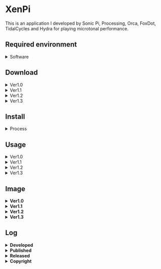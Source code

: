 # XenPi
This is an application I developed by Sonic Pi, Processing, Orca, FoxDot, TidalCycles and Hydra for playing microtonal performance.

## Required environment
<details>
  <summary>Software</summary>
<ol>
<li><a href="https://sonic-pi.net/">Sonic Pi</a></li>
<li><a href="https://www.oracle.com/java/technologies/downloads/">Java Environment Runtime 17 </a></li>
<li><a href="https://hydra.ojack.xyz/">Hydra </a><i>(only ver1.2, and no need to install this one since it's online)</i></li>
<li><a href="https://code.visualstudio.com/download">Text Editor like <strong>Visual Studio Code </strong></a><i>(from ver1.3 if you'll create a session with TidalCycles)</i></li>
<li><a href="https://www.haskell.org/downloads/">Haskell </a><i>(from ver1.3 if you'll create a session with TidalCycles)</i></li>
<li>TidalCycles <i>(from ver1.3, these are the installation manuals on <a href=https://tidalcycles.org/docs/getting-started/macos_install">macOS</a>, <a href="https://tidalcycles.org/docs/getting-started/windows_install">Windows</a>, and <a href="https://tidalcycles.org/docs/getting-started/linux_install">Linux</a></i></li>
<li><a href="https://www.python.org/downloads/">Python </a><i>(from ver1.3 if you'll create a session with FoxDot)</i></li>
<li>FoxDot <i>(from ver1.3, this is the installation manual, and please run the code on <a href="https://foxdot.org/installation/">following link</a>)</i></li>
<li>Orca <i>(from ver1.3, and <a href="https://hundredrabbits.itch.io/orca">this</a> is the download link, or paste "XenPi.orca" on <a href="https://hundredrabbits.github.io/Orca/">non installation version</a>) </i></li>
</ol>
</details>

## Download
<details>
  <summary>Ver1.0</summary>
<li><a href="https://github.com/Uchida16104/XenPi/blob/main/ver1.0/XenPi.pde">macOS(Intel 64bit)</a><i> - Just download .pde and .rb files.</i></li>
<li><a href="https://github.com/Uchida16104/XenPi/raw/main/ver1.0/macos-aarch64.zip">macOS(Apple Silicon)</a></li>
<li><a href="https://github.com/Uchida16104/XenPi/raw/main/ver1.0/windows-amd64.zip">Windows(Intel 64bit)</a></li>
<li><a href="https://github.com/Uchida16104/XenPi/raw/main/ver1.0/linux-amd64.zip">Linux(Intel 64bit)</a></li>
<li><a href="https://github.com/Uchida16104/XenPi/raw/main/ver1.0/linux-arm.zip">Linux(Raspberry Pi 32bit</a></li>
<li><a href="https://github.com/Uchida16104/XenPi/raw/main/ver1.0/linux-aarch64.zip">Linux(Raspberry Pi 64bit)</a></li>
</details>
<details>
  <summary>Ver1.1</summary>
<li><a href="https://github.com/Uchida16104/XenPi/blob/main/ver1.1/XenPi.pde">macOS(Intel 64bit)</a><i> - Just download .pde and .rb files.</i></li>
<li><a href="https://github.com/Uchida16104/XenPi/raw/main/ver1.1/macos-aarch64.zip">macOS(Apple Silicon)</a></li>
<li><a href="https://github.com/Uchida16104/XenPi/raw/main/ver1.1/windows-amd64.zip">Windows(Intel 64bit)</a></li>
<li><a href="https://github.com/Uchida16104/XenPi/raw/main/ver1.1/linux-amd64.zip">Linux(Intel 64bit)</a></li>
<li><a href="https://github.com/Uchida16104/XenPi/raw/main/ver1.1/linux-arm.zip">Linux(Raspberry Pi 32bit)</a></li>
<li><a href="https://github.com/Uchida16104/XenPi/raw/main/ver1.1/linux-aarch64.zip">Linux(Raspberry Pi 64bit)</a></li>
</details>
<details>
  <summary>Ver1.2</summary>
<li><a href="https://github.com/Uchida16104/XenPi/blob/main/ver1.2/XenPi.pde">macOS(Intel 64bit)</a><i> - Just download .pde, .rb, and .js files.</i></li>
<li><a href="https://github.com/Uchida16104/XenPi/raw/main/ver1.2/macos-aarch64.zip">macOS(Apple Silicon)</a></li>
<li><a href="https://github.com/Uchida16104/XenPi/raw/main/ver1.2/windows-amd64.zip">Windows(Intel 64bit)</a></li>
<li><a href="https://github.com/Uchida16104/XenPi/raw/main/ver1.2/linux-amd64.zip">Linux(Intel 64bit)</a></li>
<li><a href="https://github.com/Uchida16104/XenPi/raw/main/ver1.2/linux-arm.zip">Linux(Raspberry Pi 32bit)</a></li>
<li><a href="https://github.com/Uchida16104/XenPi/raw/main/ver1.2/linux-aarch64.zip">Linux(Raspberry Pi 64bit)</a></li>
</details>
<details>
  <summary>Ver1.3</summary>
<li><a href="https://github.com/Uchida16104/XenPi/blob/main/ver1.3/XenPi.pde">macOS(Intel 64bit)</a><i> - Just download .pde, .rb, .tidal, .py, and .orca files.</i></li>
<li><a href="https://github.com/Uchida16104/XenPi/raw/main/ver1.3/macos-aarch64.zip">macOS(Apple Silicon)</a></li>
<li><a href="https://github.com/Uchida16104/XenPi/raw/main/ver1.3/windows-amd64.zip">Windows(Intel 64bit)</a></li>
<li><a href="https://github.com/Uchida16104/XenPi/raw/main/ver1.3/linux-amd64.zip">Linux(Intel 64bit)</a></li>
<li><a href="https://github.com/Uchida16104/XenPi/raw/main/ver1.3/linux-arm.zip">Linux(Raspberry Pi 32bit)</a></li>
<li><a href="https://github.com/Uchida16104/XenPi/raw/main/ver1.3/linux-aarch64.zip">Linux(Raspberry Pi 64bit)</a></li>
</details>


## Install
<details>
  <summary>Process</summary>
  <ol>
    <li>Re-unzip the downloaded .zip file with the contents according to your operating system.</li>
    <li>Then, run the executable file (.exe, .app, .sh), do "XenPi.rb" file on Sonic Pi, and do the code of "XenPi.js" after copying and pasting it on hydra (from ver1.2).</li>
  </ol>
</details>

## Usage
<details>
  <summary>Ver1.0</summary>
1. Processing
<ul>
<li>Synth - means value of synth names on Sonic Pi.</li>
<li>Amp - means amp value on Sonic Pi.</li>
<li>Pan - means pan value on Sonic Pi.</li>
<li>Attack - means attack value on Sonic Pi.</li>
<li>Decay - means decay value on Sonic Pi.</li>
<li>Sustain - means sustain value on Sonic Pi.</li>
<li>Release - means release value on Sonic Pi.</li>
<li>Edo - means Edo value on Sonic Pi (Edo means Equal Division of the Octave, and microtonal tuning).</li>
<li>Number - means what number of the microtonal is playing.</li>
<li>Chord - means value of chord names when "Mode" value shows 1.</li>
<li>Scale - means value of scale names when "Mode" value shows 2.</li>
<li>Time - means how much interval separates the sounds.</li>
<li>Mode - means when value 0 is "Note", 1 is "Chord", 2 is "Scale", and can select performance type.</li>
</ul>
2. Sonic Pi
<ul>
<li><i>Just load "XenPi.rb" and run it on Sonic Pi as above.</i></li>
</ul>
</details>
<details>
  <summary>Ver1.1</summary>
1. Processing (Additional changes)
<ul>
<li>Effect - means value of effect names on Sonic Pi.</li>
<li>Mix - means value of effect volume.</li>
<li>Division - means the value specified by "Beat" is separated by which value.</li>
<li>Beat - means how many beats to adjust the rhythm.</li>
<li>Step - means how much degree of rhythmic complexity.</li>
<li>Tone - means the kind of bass drum(:bd), snare drum(:sn), and drums(:drums) tone on Sonic Pi.</li>
<li><i>1~8</i> - means the volume of the nth beat.</li>
<li><i><strong>(Deleted function of "Scale" on "Synth" and added to change just like a techno machine compare with ver1.0.)</strong></i></li>
</ul>
2. Sonic Pi
<ul>
<li><i>Just load "XenPi.rb" and run it on Sonic Pi as above. <strong>(The file is changed!)</strong></i></li>
</ul>
</details>
<details>
  <summary>Ver1.2</summary>
1. Processing (Additional changes)
<ul>
<li>Group - means the kind of sample.</li>
<li>Order - means the number of sample group.</li>
<li>Speed - means the rate of sample.</li>
<li>Tuning(1~4) - Tuning1 corresponds the tuning of Synth1. Tuning2 corresponds the tuning of Synth2. Tuning3 correspond the beginning tuning of Synth3 and Tuning4 correspond the terminal tuning of Synth3.</li>
<li>Bpm - means to adjust loop(:loop) tempo.</li>
<li>Red - means to adjust the red ratio including background color.</li>
<li>Green - means to adjust the green ratio including background color.</li>
<li>Blue - means to adjust the blue ratio including background color.</li>
</ul>
2. Sonic Pi
<ul>
<li><i>Just load "XenPi.rb" and run it on Sonic Pi as above. <strong>(The file is changed!)</strong></i></li>
</ul>
3. Hydra
<ul>
<li><i>Just run "XenPi.js" code and run it on Hydra as above.</i></li>
</ul>
</details>
<details>
  <summary>Ver1.3</summary>
1. Processing (Additional changes)
<ul>
<li>Channel - means midi channel.</li>
<li>Value - means midi control value.</li>
<li>Speed - means the rate of sample.</li>
<li>Tuning(1~4) - Tuning1 corresponds the tuning of Synth1. Tuning2 corresponds the tuning of Synth2. Tuning3 correspond the beginning tuning of Synth3 and Tuning4 correspond the terminal tuning of Synth3.</li>
<li>hat - is changed from <i>loop</i>.</li>
</ul>
2. Sonic Pi
<ul>
<li><i>Just load "XenPi.rb" and run it on Sonic Pi as above. <strong>(The file is changed!)</strong></i></li>
</ul>
3. Hydra
<ul>
<li><i>Click anywhere in XenPi to jump hydra link, and can create a session. <strong>(It's recommended to operate XenPi knobs or sliders by mouse wheel)</i></li>
</ul>
4. Orca
<ul>
<li><i>Just load "XenPi.orca" and run it on Orca as above.</i></li>
</ul>
5. FoxDot
<ul>
<li><i>Just load "XenPi.py" and run it on FoxDot as above.</i></li>
</ul>
6. TidalCycles
<ul>
<li><i>Just load "XenPi.tidal" and run it on TidalCycles as above.</i></li>
</ul>
7. SuperCollider
<ul>
<li><i>Just load "XenPi-T.sc" or "XenPi-F.sc" and run it on SuperCollider as above.</i></li>
</ul>
</details>
  
## Image
<details>
  <summary>Ver1.0</summary>
<img src="ver1.0/XenPi-P.png"/>
</details>
<details>
  <summary>Ver1.1</summary>
<img src="ver1.1/XenPi-P.png"/>
</details>
<details>
  <summary>Ver1.2</summary>
<img src="ver1.2/XenPi-P.png"/>
</details>
<details>
  <summary>Ver1.3</summary>
<img src="ver1.3/XenPi-P.png"/>
</details>

## Log
<details>
  <summary>Developed</summary>
  on 25th, May, 2023
</details>
<details>
  <summary>Published</summary>
  on 26th, May, 2023
</details>
<details>
  <summary>Released</summary>
  on 2nd, Sep, 2023
</details>
<details>
  <summary>Copyright</summary>
  by Hirotoshi Uchida
</details>
